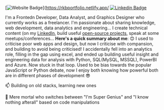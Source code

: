  [![Website Badge](https://img.shields.io/badge/-/rkbportfolio.netlify.ap/-000000?style=for-the-badge&logo=Google-Chrome&logoColor=white&link=https://rkbportfolio.netlify.app)](https://rkbportfolio.netlify.app/ [![Linkedin Badge](https://img.shields.io/badge/-rkbrandful-blue?style=for-the-badge&logo=Linkedin&logoColor=white&link=https://www.linkedin.com/in/rkbrandful)](https://www.linkedin.com/in/rkbrandful) 

I'm a Frontedn Developer, Data Analyst, and Graphics Designer who currently works as a freelancer. I'm passionate about sharing knowledge, web development, data analytics and engineering...
I create technical content (on my [LinkedIn](https://www.linkedin.com/in/rkbrandful/),  build useful [open-source projects](https://github.com/brandStunner), speak at some meetups/conferences...
**Here's a quick summary about me**:
😊 I used to criticise poor web apps and design, but now I criticise with compansion, and building to avoid being criticised! 
I accidentally fell into an analytics role, filling in the gap using excel, and ended up building useful insight and engineering data for analysis with Python, SQL(MySQL, MSSQL), PowerBI and Azure. Now stuck in that loop.
Used to be bias towards the popular JavaScript or Python debate, now I enjoy both knowing how powerful both are in different phases of development 😎

📫 Building on old stacks, learning new ones

💙 Mere mortal who switches between "I'm Super Genius" and "I know nothing afterall" based on code manipulations
